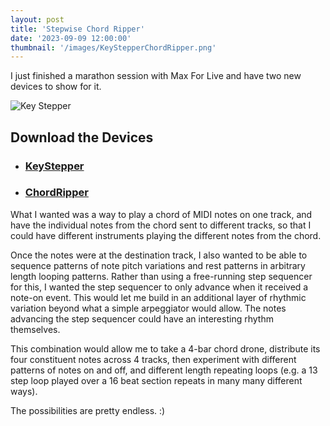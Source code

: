 ```yaml
---
layout: post
title: 'Stepwise Chord Ripper'
date: '2023-09-09 12:00:00'
thumbnail: '/images/KeyStepperChordRipper.png'
---
```


I just finished a marathon session with Max For Live and have two new devices to
show for it.

![Key Stepper](/images/KeyStepperChordRipper.png)

## Download the Devices

- ### [KeyStepper](https://github.com/zsteinkamp/m4l-KeyStepper)
- ### [ChordRipper](https://github.com/zsteinkamp/m4l-ChordRipper)

What I wanted was a way to play a chord of MIDI notes on one track, and have the
individual notes from the chord sent to different tracks, so that I could have
different instruments playing the different notes from the chord.

Once the notes were at the destination track, I also wanted to be able to
sequence patterns of note pitch variations and rest patterns in arbitrary length
looping patterns. Rather than using a free-running step sequencer for this, I
wanted the step sequencer to only advance when it received a note-on event. This
would let me build in an additional layer of rhythmic variation beyond what a
simple arpeggiator would allow. The notes advancing the step sequencer could
have an interesting rhythm themselves.

This combination would allow me to take a 4-bar chord drone, distribute its
four constituent notes across 4 tracks, then experiment with different patterns
of notes on and off, and different length repeating loops (e.g. a 13 step loop
played over a 16 beat section repeats in many many different ways).

The possibilities are pretty endless. :)
